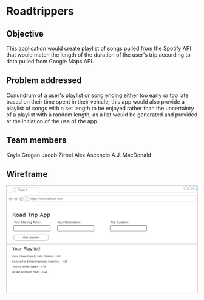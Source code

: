 # Roadtrippers

## Objective
This application would create playlist of songs pulled from the Spotify API that would match the length of the duration of the user's trip according to data pulled from Google Maps API. 

## Problem addressed
Conundrum of a user's playlist or song ending either too early or too late based on their time spent in their vehicle; this app would also provide a playlist of songs with a set length to be enjoyed rather than the uncertainty of a playlist with a random length, as a list would be generated and provided at the initiation of the use of the app.

## Team members
Kayla Grogan
Jacob Zirbel
Alex Ascencio
A.J. MacDonald

## Wireframe
![Wireframe](assets/images/wireframe.jpg)